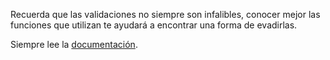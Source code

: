 Recuerda que las validaciones no siempre son infalibles, conocer mejor las funciones que utilizan te ayudará a encontrar una forma de evadirlas. 

Siempre lee la [documentación](https://www.php.net/manual/en/function.exif-imagetype.php).
